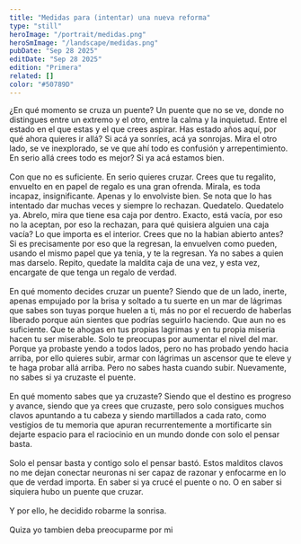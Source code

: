 ```yaml
---
title: "Medidas para (intentar) una nueva reforma"
type: "still"
heroImage: "/portrait/medidas.png"
heroSmImage: "/landscape/medidas.png"
pubDate: "Sep 28 2025"
editDate: "Sep 28 2025"
edition: "Primera"
related: []
color: "#50789D"
---
```


¿En qué momento se cruza un puente? Un puente que no se ve, donde no distingues entre un extremo y el otro, entre la calma y la inquietud. Entre el estado en el que estas y el que crees aspirar. Has estado años aquí, por qué ahora quieres ir allá? Si acá ya sonríes, acá ya sonrojas. Mira el otro lado, se ve inexplorado, se ve que ahí todo es confusión y arrepentimiento. En serio allá crees todo es mejor? Si ya acá estamos bien.
<br><br>
Con que no es suficiente. En serio quieres cruzar. Crees que tu regalito, envuelto en en papel de regalo es una gran ofrenda. Mirala, es toda incapaz, insignificante. Apenas y lo envolviste bien. Se nota que lo has intentado dar muchas veces y siempre lo rechazan. Quedatelo. Quedatelo ya. Abrelo, mira que tiene esa caja por dentro. Exacto, está vacía, por eso no la aceptan, por eso la rechazan, para qué quisiera alguien una caja vacía? Lo que importa es el interior. Crees que no la habian abierto antes? Si es precisamente por eso que la regresan, la envuelven como pueden, usando el mismo papel que ya tenia, y te la regresan. Ya no sabes a quien mas darselo. Repito, quedate la maldita caja de una vez, y esta vez, encargate de que tenga un regalo de verdad.
<br><br>
En qué momento decides cruzar un puente? Siendo que de un lado, inerte, apenas empujado por la brisa y soltado a tu suerte en un mar de lágrimas que sabes son tuyas porque huelen a ti, más no por el recuerdo de haberlas liberado porque aún sientes que podrías seguirlo haciendo. Que aun no es suficiente. Que te ahogas en tus propias lagrimas y en tu propia miseria hacen tu ser miserable. Solo te preocupas por aumentar el nivel del mar. Porque ya probaste yendo a todos lados, pero no has probado yendo hacia arriba, por ello quieres subir, armar con lágrimas un ascensor que te eleve y te haga probar allá arriba. Pero no sabes hasta cuando subir. Nuevamente, no sabes si ya cruzaste el puente.
<br><br>
En qué momento sabes que ya cruzaste? Siendo que el destino es progreso y avance, siendo que ya crees que cruzaste, pero solo consigues muchos clavos apuntando a tu cabeza y siendo martillados a cada rato, como vestigios de tu memoria que apuran recurrentemente a mortificarte sin dejarte espacio para el raciocinio en un mundo donde con solo el pensar basta.
<br><br>
Solo el pensar basta y contigo solo el pensar bastó. Estos malditos clavos no me dejan conectar neuronas ni ser capaz de razonar y enfocarme en lo que de verdad importa. En saber si ya crucé el puente o no. O en saber si siquiera hubo un puente que cruzar.
<br><br>
Y por ello, he decidido robarme la sonrisa.
<br><br>
Quiza yo tambien deba preocuparme por mi

